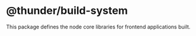# @thunder/build-system

This package defines the node core libraries for frontend applications built.
